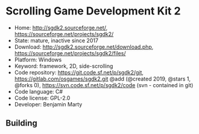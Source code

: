 # Scrolling Game Development Kit 2

- Home: http://sgdk2.sourceforge.net/, https://sourceforge.net/projects/sgdk2/
- State: mature, inactive since 2017
- Download: http://sgdk2.sourceforge.net/download.php, https://sourceforge.net/projects/sgdk2/files/
- Platform: Windows
- Keyword: framework, 2D, side-scrolling
- Code repository: https://git.code.sf.net/p/sgdk2/git, https://gitlab.com/osgames/sgdk2.git @add (@created 2019, @stars 1, @forks 0), https://svn.code.sf.net/p/sgdk2/code (svn - contained in git)
- Code language: C#
- Code license: GPL-2.0
- Developer: Benjamin Marty

## Building
